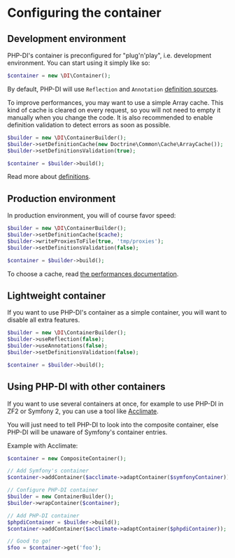 # Configuring the container

## Development environment

PHP-DI's container is preconfigured for "plug'n'play", i.e. development environment. You can start using it simply like so:


```php
$container = new \DI\Container();
```

By default, PHP-DI will use `Reflection` and `Annotation` [definition sources](definition.md).

To improve performances, you may want to use a simple Array cache. This kind of cache is cleared on every request, so you will not need to empty it manually when you change the code. It is also recommended to enable definition validation to detect errors as soon as possible.

```php
$builder = new \DI\ContainerBuilder();
$builder->setDefinitionCache(new Doctrine\Common\Cache\ArrayCache());
$builder->setDefinitionsValidation(true);

$container = $builder->build();
```

Read more about [definitions](definition.md).

## Production environment

In production environment, you will of course favor speed:

```php
$builder = new \DI\ContainerBuilder();
$builder->setDefinitionCache($cache);
$builder->writeProxiesToFile(true, 'tmp/proxies');
$builder->setDefinitionsValidation(false);

$container = $builder->build();
```

To choose a cache, read [the performances documentation](performances.md).

## Lightweight container

If you want to use PHP-DI's container as a simple container, you will want to disable all extra features.

```php
$builder = new \DI\ContainerBuilder();
$builder->useReflection(false);
$builder->useAnnotations(false);
$builder->setDefinitionsValidation(false);

$container = $builder->build();
```

## Using PHP-DI with other containers

If you want to use several containers at once, for example to use PHP-DI in ZF2 or Symfony 2, you can
use a tool like [Acclimate](https://github.com/jeremeamia/acclimate).

You will just need to tell PHP-DI to look into the composite container, else PHP-DI will be unaware
of Symfony's container entries.

Example with Acclimate:

```php
$container = new CompositeContainer();

// Add Symfony's container
$container->addContainer($acclimate->adaptContainer($symfonyContainer));

// Configure PHP-DI container
$builder = new ContainerBuilder();
$builder->wrapContainer($container);

// Add PHP-DI container
$phpdiContainer = $builder->build();
$container->addContainer($acclimate->adaptContainer($phpdiContainer));

// Good to go!
$foo = $container->get('foo');
```
